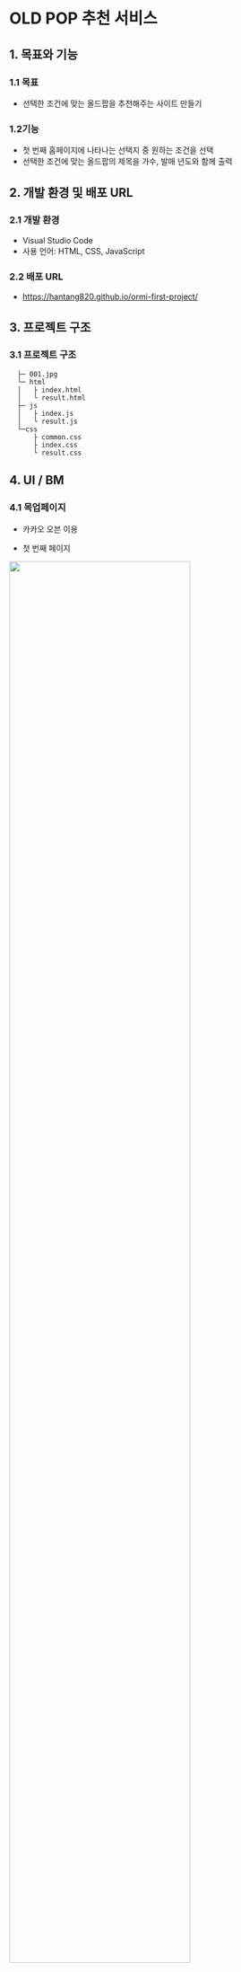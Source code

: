 # OLD POP 추천 서비스
## 1. 목표와 기능
### 1.1 목표
- 선택한 조건에 맞는 올드팝을 추천해주는 사이트 만들기

### 1.2기능
- 첫 번째 홈페이지에 나타나는 선택지 중 원하는 조건을 선택
- 선택한 조건에 맞는 올드팝의 제목을 가수, 발매 년도와 함께 출력

## 2. 개발 환경 및 배포 URL
### 2.1 개발 환경
- Visual Studio Code
- 사용 언어: HTML, CSS, JavaScript

### 2.2 배포 URL
- https://hantang820.github.io/ormi-first-project/

## 3. 프로젝트 구조
### 3.1 프로젝트 구조
```
  ├─ 001.jpg
  └─ html
  │   ├ index.html
  │   └ result.html    
  ├─ js
  │   ├ index.js
  │   └ result.js
  └─css
      ├ common.css
      ├ index.css
      └ result.css    
```
## 4. UI / BM
### 4.1 목업페이지
- 카카오 오븐 이용

- 첫 번째 페이지

<img src="https://github.com/hantang820/ormi-first-project/assets/142385695/616a82da-d7f2-46ff-92eb-c7d1c4b93df6" width="80%">

- 로딩 화면

<img src="https://github.com/hantang820/ormi-first-project/assets/142385695/dca60025-b186-4089-9f2f-fee305fb5249" width="80%">

- 결과 출력 페이지

<img src="https://github.com/hantang820/ormi-first-project/assets/142385695/b2f28330-5473-4005-ae72-3c40953d986d" width="80%">


### 4.2 실제 구현 모습, 기능

- 첫 번째 페이지
- 노래를 추천 받기 위한 조건 선택
- 조건 선택 후 주문하기 버튼 클릭
- 주문하기 버튼 클릭 시 다음 페이지로 넘어감

<img src="https://github.com/hantang820/ormi-first-project/assets/142385695/a05e2842-8a4e-4427-87d1-469a4a21331f">

- 주문하기 버튼에 마우스가 올라갔을 때 버튼의 색깔

<img src="https://github.com/hantang820/ormi-first-project/assets/142385695/6d8cec89-9a61-47bf-bc35-f318032bf361" width="80%">

- 두 번째 페이지
- ChatGPT의 응답을 기다리며 로딩 화면 표시

<img src="https://github.com/hantang820/ormi-first-project/assets/142385695/b9ebdeb4-78cd-4880-b72a-f54df0c5cc06" width="80%">

- 두 번째 페이지
- ChatGPT가 조건에 맞게 추천한 노래를 화면에 출력
- 첫 번째 페이지로 돌아가 다시 하고 싶다면 다시하기 버튼 클릭

<img src="https://github.com/hantang820/ormi-first-project/assets/142385695/76bcc333-238b-4b27-a701-6f8056662c0f" width="80%">

- 다시하기 버튼에 마우스가 올라갔을 때 버튼의 색깔

<img src="!https://github.com/hantang820/ormi-first-project/assets/142385695/20be1ab2-7b01-43a1-824d-7c9f6f630d2b" width="80%">


- 작동 영상
- <img src="https://github.com/hantang820/ormi-first-project/assets/142385695/de6baca5-53d7-49ae-87c0-d88e1bb4f385" width="80%">


## 5. 회고
- 
